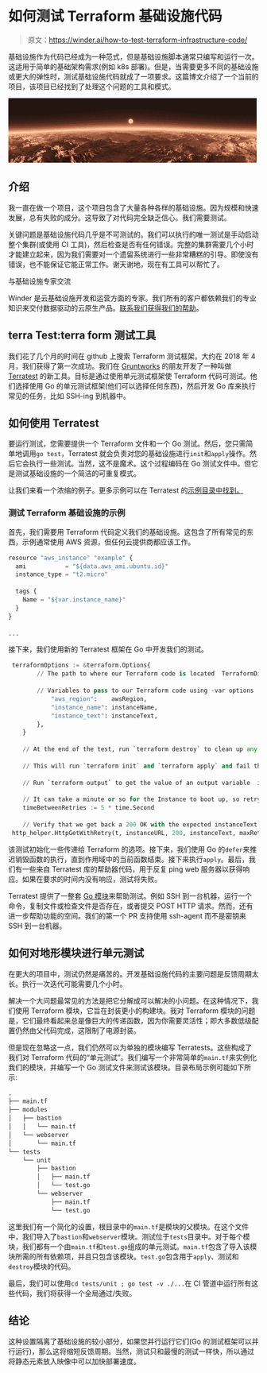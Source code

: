 # 如何测试 Terraform 基础设施代码

> 原文：<https://winder.ai/how-to-test-terraform-infrastructure-code/>

基础设施作为代码已经成为一种范式，但是基础设施脚本通常只编写和运行一次。这适用于简单的基础架构需求(例如 k8s 部署)。但是，当需要更多不同的基础设施或更大的弹性时，测试基础设施代码就成了一项要求。这篇博文介绍了一个当前的项目，该项目已经找到了处理这个问题的工具和模式。

![How to test terraform infrastructure code](img/4a67850f8dcbf33509edfdc4d804ca48.png)

## 介绍

我一直在做一个项目，这个项目包含了大量各种各样的基础设施。因为规模和快速发展，总有失败的成分。这导致了对代码完全缺乏信心。我们需要测试。

关键问题是基础设施代码几乎是不可测试的。我们可以执行的唯一测试是手动启动整个集群(或使用 CI 工具)，然后检查是否有任何错误。完整的集群需要几个小时才能建立起来，因为我们需要对一个遗留系统进行一些非常糟糕的引导。即使没有错误，也不能保证它能正常工作。谢天谢地，现在有工具可以帮忙了。

与基础设施专家交流

Winder 是云基础设施开发和运营方面的专家。我们所有的客户都依赖我们的专业知识来交付数据驱动的云原生产品。[联系我们获得我们的帮助](https://winder.ai/about/contact/)。

## terra Test:terra form 测试工具

我们花了几个月的时间在 github 上搜索 Terraform 测试框架。大约在 2018 年 4 月，我们获得了第一次成功。我们在 [Gruntworks](https://gruntworks.io) 的朋友开发了一种叫做 [Terratest](https://github.com/gruntwork-io/terratest/) 的新工具。目标是通过使用单元测试框架使 Terraform 代码可测试。他们选择使用 Go 的单元测试框架(他们可以选择任何东西)，然后开发 Go 库来执行常见的任务，比如 SSH-ing 到机器中。

## 如何使用 Terratest

要运行测试，您需要提供一个 Terraform 文件和一个 Go 测试。然后，您只需简单地调用`go test`，Terratest 就会负责对您的基础设施进行`init`和`apply`操作。然后它会执行一些测试。当然，这不是魔术。这个过程编码在 Go 测试文件中。但它是测试基础设施的一个简洁的可重复模式。

让我们来看一个浓缩的例子。更多示例可以在 Terratest 的[示例目录中找到。](https://github.com/gruntwork-io/terratest/tree/master/examples)

### 测试 Terraform 基础设施的示例

首先，我们需要用 Terraform 代码定义我们的基础设施。这包含了所有常见的东西，示例通常使用 AWS 资源，但任何云提供商都应该工作。

```py
resource "aws_instance" "example" {
  ami           = "${data.aws_ami.ubuntu.id}"
  instance_type = "t2.micro"

  tags {
    Name = "${var.instance_name}"
  }
}

... 
```

接下来，我们使用新的 Terratest 框架在 Go 中开发我们的测试。

```py
 terraformOptions := &terraform.Options{
		// The path to where our Terraform code is located  TerraformDir: "../examples/terraform-http-example",

		// Variables to pass to our Terraform code using -var options  Vars: map[string]interface{}{
			"aws_region":    awsRegion,
			"instance_name": instanceName,
			"instance_text": instanceText,
		},
	}

	// At the end of the test, run `terraform destroy` to clean up any resources that were created  defer terraform.Destroy(t, terraformOptions)

	// This will run `terraform init` and `terraform apply` and fail the test if there are any errors  terraform.InitAndApply(t, terraformOptions)

	// Run `terraform output` to get the value of an output variable  instanceURL := terraform.Output(t, terraformOptions, "instance_url")

	// It can take a minute or so for the Instance to boot up, so retry a few times  maxRetries := 30
	timeBetweenRetries := 5 * time.Second

	// Verify that we get back a 200 OK with the expected instanceText
 http_helper.HttpGetWithRetry(t, instanceURL, 200, instanceText, maxRetries, timeBetweenRetries) 
```

该测试初始化一些传递给 Terraform 的选项。接下来，我们使用 Go 的`defer`来推迟销毁函数的执行，直到作用域中的当前函数结束。接下来执行`apply`。最后，我们有一些来自 Terratest 库的帮助器代码，用于反复 ping web 服务器以获得响应。如果在要求的时间内没有响应，测试将失败。

Terratest 提供了一整套 [Go 模块](https://github.com/gruntwork-io/terratest/tree/master/modules)来帮助测试。例如 SSH 到一台机器，运行一个命令，复制文件或检查文件是否存在，或者提交 POST HTTP 请求。然而，还有进一步帮助功能的空间。我们的第一个 PR 支持使用 ssh-agent 而不是密钥来 SSH 到一台机器。

## 如何对地形模块进行单元测试

在更大的项目中，测试仍然是痛苦的。开发基础设施代码的主要问题是反馈周期太长。执行一次迭代可能需要几个小时。

解决一个大问题最常见的方法是把它分解成可以解决的小问题。在这种情况下，我们使用 Terraform 模块，它旨在封装更小的构建块。我对 Terraform 模块的问题是，它们最终看起来总是像巨大的传递函数，因为你需要灵活性；即大多数低级配置仍然由父代码完成，这限制了电源封装。

但是现在忽略这一点，我们仍然可以为单独的模块编写 Terratests。这些构成了我们对 Terraform 代码的“单元测试”。我们编写一个非常简单的`main.tf`来实例化我们的模块，并编写一个 Go 测试文件来测试该模块。目录布局示例可能如下所示:

```py
.
├── main.tf
├── modules
│   ├── bastion
│   │   └── main.tf
│   └── webserver
│       └── main.tf
└── tests
    └── unit
        ├── bastion
        │   ├── main.tf
        │   └── test.go
        └── webserver
            ├── main.tf
            └── test.go 
```

这里我们有一个简化的设置，根目录中的`main.tf`是模块的父模块。在这个文件中，我们导入了`bastion`和`webserver`模块。测试位于`tests`目录中。对于每个模块，我们都有一个由`main.tf`和`test.go`组成的单元测试。`main.tf`包含了导入该模块所需的所有依赖项，并且只包含该模块。`test.go`包含用于`apply`、测试和`destroy`模块的代码。

最后，我们可以使用`cd tests/unit ; go test -v ./...`在 CI 管道中运行所有这些代码，我们将获得一个全局通过/失败。

## 结论

这种设置隔离了基础设施的较小部分，如果您并行运行它们(Go 的测试框架可以并行运行)，那么这将缩短反馈周期。当然，测试只和最慢的测试一样快，所以通过将静态元素放入映像中可以加快部署速度。